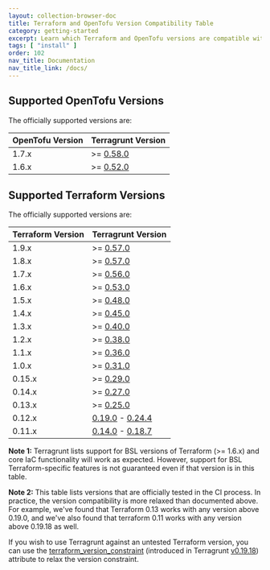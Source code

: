 ```yaml
---
layout: collection-browser-doc
title: Terraform and OpenTofu Version Compatibility Table
category: getting-started
excerpt: Learn which Terraform and OpenTofu versions are compatible with which versions of Terragrunt.
tags: [ "install" ]
order: 102
nav_title: Documentation
nav_title_link: /docs/
---
```


## Supported OpenTofu Versions

The officially supported versions are:

| OpenTofu Version | Terragrunt Version                                                           |
|------------------|------------------------------------------------------------------------------|
| 1.7.x            | >= [0.58.0](https://github.com/gruntwork-io/terragrunt/releases/tag/v0.58.0) |
| 1.6.x            | >= [0.52.0](https://github.com/gruntwork-io/terragrunt/releases/tag/v0.52.0) |

## Supported Terraform Versions

The officially supported versions are:

| Terraform Version | Terragrunt Version                                                                                                                                    |
|-------------------|-------------------------------------------------------------------------------------------------------------------------------------------------------|
| 1.9.x             | >= [0.57.0](https://github.com/gruntwork-io/terragrunt/releases/tag/v0.60.0)                                                                          |
| 1.8.x             | >= [0.57.0](https://github.com/gruntwork-io/terragrunt/releases/tag/v0.57.0)                                                                          |
| 1.7.x             | >= [0.56.0](https://github.com/gruntwork-io/terragrunt/releases/tag/v0.56.0)                                                                          |
| 1.6.x             | >= [0.53.0](https://github.com/gruntwork-io/terragrunt/releases/tag/v0.53.0)                                                                          |
| 1.5.x             | >= [0.48.0](https://github.com/gruntwork-io/terragrunt/releases/tag/v0.48.0)                                                                          |
| 1.4.x             | >= [0.45.0](https://github.com/gruntwork-io/terragrunt/releases/tag/v0.45.0)                                                                          |
| 1.3.x             | >= [0.40.0](https://github.com/gruntwork-io/terragrunt/releases/tag/v0.40.0)                                                                          |
| 1.2.x             | >= [0.38.0](https://github.com/gruntwork-io/terragrunt/releases/tag/v0.38.0)                                                                          |
| 1.1.x             | >= [0.36.0](https://github.com/gruntwork-io/terragrunt/releases/tag/v0.36.0)                                                                          |
| 1.0.x             | >= [0.31.0](https://github.com/gruntwork-io/terragrunt/releases/tag/v0.31.0)                                                                          |
| 0.15.x            | >= [0.29.0](https://github.com/gruntwork-io/terragrunt/releases/tag/v0.29.0)                                                                          |
| 0.14.x            | >= [0.27.0](https://github.com/gruntwork-io/terragrunt/releases/tag/v0.27.0)                                                                          |
| 0.13.x            | >= [0.25.0](https://github.com/gruntwork-io/terragrunt/releases/tag/v0.25.0)                                                                          |
| 0.12.x            | [0.19.0](https://github.com/gruntwork-io/terragrunt/releases/tag/v0.19.0) - [0.24.4](https://github.com/gruntwork-io/terragrunt/releases/tag/v0.24.4) |
| 0.11.x            | [0.14.0](https://github.com/gruntwork-io/terragrunt/releases/tag/v0.14.0) - [0.18.7](https://github.com/gruntwork-io/terragrunt/releases/tag/v0.18.7) |

**Note 1:** Terragrunt lists support for BSL versions of Terraform (>= 1.6.x) and core IaC functionality will work as expected.
However, support for BSL Terraform-specific features is not guaranteed even if that version is in this table.

**Note 2:** This table lists versions that are officially tested in the CI process. In practice, the version
compatibility is more relaxed than documented above. For example, we've found that Terraform 0.13 works with any version
above 0.19.0, and we've also found that terraform 0.11 works with any version above 0.19.18 as well.

If you wish to use Terragrunt against an untested Terraform version, you can use the
[terraform_version_constraint](https://terragrunt.gruntwork.io/docs/reference/config-blocks-and-attributes/#terraform_version_constraint)
(introduced in Terragrunt [v0.19.18](https://github.com/gruntwork-io/terragrunt/releases/tag/v0.19.18)) attribute to
relax the version constraint.
